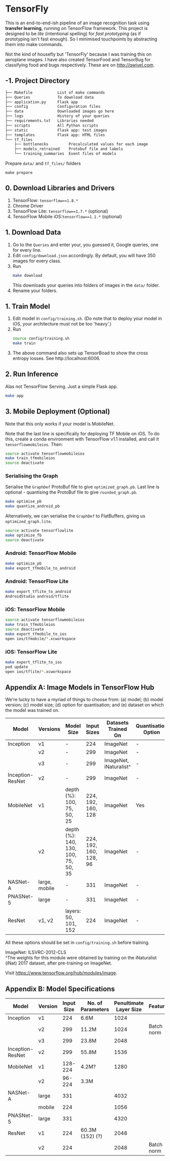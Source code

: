 # TensorFly

This is an end-to-end-ish pipeline of an image recognition task using **transfer learning**, running on TensorFlow framework. This project is designed to be _lite_ (intentional spelling) for _fast prototyping_ (as if prototyping isn't fast enough). So I minimised touchpoints by abstracting them into make commands.

Not the kind of housefly but 'TensorFly' because I was training this on aeroplane images. I have also created TensorFood and TensorBug for classifying food and bugs respectively. These are on http://qwivel.com.

## -1. Project Directory

``` bash
├── Makefile           List of make commands
├── Queries            To download data
├── application.py     Flask app
├── config             Configuration files
├── data               Downloaded images go here
├── logs               History of your queries
├── requirements.txt   Libraries needed
├── scripts            All Python scripts
├── static             Flask app: test images
├── templates          Flask app: HTML files
└── tf_files
    ├── bottlenecks         Precalculated values for each image
    ├── models_retrained    Protobuf file and labels
    └── training_summaries  Event files of models
```

Prepare `data/` and `tf_files/` folders

```
make prepare
```

## 0. Download Libraries and Drivers

1. TensorFlow: `tensorflow==1.8.*`
2. Chrome Driver
3. TensorFlow Lite: `tensorflow==1.7.*` (optional)
4. TensorFlow Mobile iOS:`tensorflow==1.1.*` (optional)

## 1. Download Data

1. Go to the `Queries` and enter your, you guessed it, Google queries, one for every line.
2. Edit `config/download.json` accordingly. By default, you will have 350 images for every class.
3. Run
    ``` bash
    make download
    ```
    This downloads your queries into folders of images in the `data/` folder.
3. Rename your folders.

## 1. Train Model

1. Edit model in `config/training.sh`. (Do note that to deploy your model in iOS, your architecture must not be too 'heavy'.)
2. Run
    ``` bash
    source config/training.sh
    make train
    ```
3. The above command also sets up TensorBoad to show the cross entropy losses. See http://localhost:6006.

## 2. Run Inference

Alas not TensorFlow Serving. Just a simple Flask app.

``` bash
make app
```

## 3. Mobile Deployment (Optional)

Note that this only works if your model is MobileNet.

Note that the last line is specifically for deploying TF Mobile on iOS. To do this, create a conda environment with TensorFlow v1.1 installed, and call it `tensorflowmobileios`. Then:

```bash
source activate tensorflowmobileios
make train_tfmobileios
source deactivate
```

### Serialising the Graph

Serialise the `GraphDef` ProtoBuf file to give `optimized_graph.pb`. Last line is optional - quantising the ProtoBuf file to give `rounded_graph.pb`.

```bash
make optimise_pb
make quantize_android_pb
```

Alternatively, we can serialise the `GraphDef` to FlatBuffers, giving us `optimized_graph.lite`.

```bash
source activate tensorflowlite
make optimize_fb
source deactivate
```

### Android: TensorFlow Mobile

```bash
make optimize_pb
make export_tfmobile_to_android
```

### Android: TensorFlow Lite

```bash
make export_tflite_to_android
AndroidStudio android/tflite
```

### iOS: TensorFlow Mobile

```bash
source activate tensorflowmobileios
make train_tfmobileios
source deactivate
make export_tfmobile_to_ios
open ios/tfmobile/*.xcworkspace
```

### iOS: TensorFlow Lite

```bash
make export_tflite_to_ios
pod update
open ios/tflite/*.xcworkspace
```

## Appendix A: Image Models in TensorFlow Hub

We're lucky to have a myriad of things to choose from: (a) model; (b) model version; (c) model size; (d) option for quantisation; and (e) dataset on which the model was trained on.

| Model             | Versions      | Model Size        | Input Sizes           | Datasets Trained On   | Quantisation Option   | Update Version
| ----------------- | ------------- | ----------------- | --------------------- | --------------------- | --------------------- | -------------
| Inception         | v1            | -                 | 224                   | ImageNet              | -                     | 1
|                   | v2            | -                 | 299                   | ImageNet              | -                     | 1
|                   | v3            | -                 | 299                   | ImageNet, iNaturalist^ | -                     | 1
| Inception-ResNet  | v2            | -                 | 299                   | ImageNet              | -                     | 1
| MobileNet         | v1            | depth (%): 100, 75, 50, 25   | 224, 192, 160, 128    | ImageNet              | Yes                   | 1
|                   | v2            | depth (%): 140, 130, 100, 75, 50, 35   | 224, 192, 160, 128, 96 | ImageNet | -                       | 2
| NASNet-A          | large, mobile | -                 | 331                   | ImageNet              | -                     | 1
| PNASNet-5         | large         | -                 | 331                   | ImageNet              | -                     | 2
| ResNet            | v1, v2        | layers: 50, 101, 152      | 224                   | ImageNet              | -                     | 1

All these options should be set in `config/training.sh` before training.

ImageNet: ILSVRC-2012-CLS<br>
^The weights for this module were obtained by training on the iNaturalist (iNat) 2017 dataset, after pre-training on ImageNet.

Visit https://www.tensorflow.org/hub/modules/image.

## Appendix B: Model Specifications

| Model             | Version   | Input Size    | No. of Parameters | Penultimate Layer Size | Feature | Published |
| ----------------- | --------- | ------------- | ----------------- | ---------------------- | - | -
| Inception         | v1        | 224           | 6.6M              | 1024 | | 2014
|                   | v2        | 299           | 11.2M             | 1024 | Batch norm | 2014
|                   | v3        | 299           | 23.8M             | 2048 | | 2015
| Inception-ResNet  | v2        | 299           | 55.8M             | 1536 | | 2016
| MobileNet         | v1        | 128-224       | 4.2M?             | 1280
|                   | v2        | 96-224        | 3.3M              |
| NASNet-A          | large     | 331           |           | 4032 | | 2017
|                   | mobile    | 224           |           | 1056 | | 2017
| PNASNet-5         | large     | 331           |           | 4320 | | 2017
| ResNet            | v1        | 224           | 60.3M (152) (?)                  | 2048 | | 2015
|                   | v2        | 224           |           | 2048 | Batch norm | 2016
